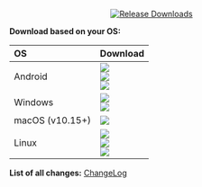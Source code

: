 <div align=center>

[![Release Downloads](https://img.shields.io/github/downloads/chen08209/FlClash/vVERSION/total?style=flat-square&logo=github)](https://img.shields.io/github/downloads/chen08209/FlClash/vVERSION/)

</div>

**Download based on your OS:**

<div align=left>
<table>
    <thead align=left>
        <tr>
            <th>OS</th>
            <th>Download</th>
        </tr>
    </thead>
    <tbody align=left>
        <tr>
        <td>Android</td>
            <td>
                <a href="https://github.com/chen08209/FlClash/releases/download/vVERSION/FlClash-VERSION-android-arm64-v8a.apk"><img src="https://img.shields.io/badge/APK-ARMv8-168039.svg?logo=android"></a><br>
                <a href="https://github.com/chen08209/FlClash/releases/download/vVERSION/FlClash-VERSION-android-armeabi-v7a.apk"><img src="https://img.shields.io/badge/APK-ARMv7-45bf55.svg?logo=android"></a><br>
                <a href="https://github.com/chen08209/FlClash/releases/download/vVERSION/FlClash-VERSION-android-x86_64.apk"><img src="https://img.shields.io/badge/APK-x64-96ed89.svg?logo=android"></a>
            </td>
        </tr>
        <tr>
            <td>Windows</td>
            <td>
                <a href="https://github.com/chen08209/FlClash/releases/download/vVERSION/FlClash-VERSION-windows-amd64-setup.exe"><img src="https://img.shields.io/badge/Setup-x64-2d7d9a.svg?logo=windows"></a><br>
                <a href="https://github.com/chen08209/FlClash/releases/download/vVERSION/FlClash-VERSION-windows-amd64.zip"><img src="https://img.shields.io/badge/Portable-x64-67b7d1.svg?logo=windows"></a>
            </td>
        </tr>
        <tr>
            <td>macOS (v10.15+)</td>
            <td>
                <a href="https://github.com/chen08209/FlClash/releases/download/vVERSION/FlClash-VERSION-macos-amd64.dmg"><img src="https://img.shields.io/badge/DMG-Universal-ea005e.svg?logo=apple"></a><br>
            </td>
        </tr>
        <tr>
            <td>Linux</td>
            <td>
                <a href="https://github.com/chen08209/FlClash/releases/download/vVERSION/FlClash-VERSION-linux-amd64.AppImage"><img src="https://img.shields.io/badge/AppImage-x64-f84e29.svg?logo=linux"> </a><br>
                <a href="https://github.com/chen08209/FlClash/releases/download/vVERSION/FlClash-VERSION-linux-amd64.deb"><img src="https://img.shields.io/badge/DebPackage-x64-FF9966.svg?logo=debian"> </a><br>
                <a href="https://github.com/chen08209/FlClash/releases/download/vVERSION/FlClash-VERSION-linux-amd64.deb"><img src="https://img.shields.io/badge/RpmPackage-x64-F1B42F.svg?logo=redhat"> </a>
            </td>
        </tr>
    </tbody>
</table>


</div>

<div dir="ltr">

**List of all changes:** [ChangeLog](https://github.com/chen08209/FlClash/blob/main/CHANGELOG.md)

</div>